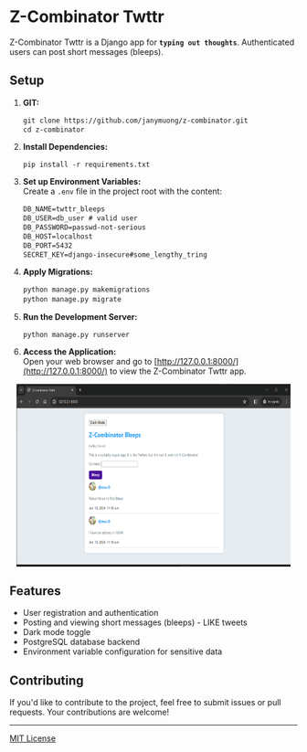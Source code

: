 # Z-Combinator Twttr

Z-Combinator Twttr is a Django app for __`typing out thoughts`__. Authenticated users can post short messages (bleeps).

## Setup

1. **GIT:**
   ```shell
   git clone https://github.com/janymuong/z-combinator.git
   cd z-combinator
   ```

2. **Install Dependencies:**
   ```shell
   pip install -r requirements.txt
   ```

3. **Set up Environment Variables:**  
   Create a `.env` file in the project root with the content:
   ```env
   DB_NAME=twttr_bleeps
   DB_USER=db_user # valid user
   DB_PASSWORD=passwd-not-serious
   DB_HOST=localhost
   DB_PORT=5432
   SECRET_KEY=django-insecure#some_lengthy_tring
   ```

4. **Apply Migrations:**
   ```bash
   python manage.py makemigrations
   python manage.py migrate
   ```

5. **Run the Development Server:**
   ```bash
   python manage.py runserver
   ```

6. **Access the Application:**  
   Open your web browser and go to [http://127.0.0.1:8000/](http://127.0.0.1:8000/) to view the Z-Combinator Twttr app.

<p align="center">
  <img align="center" src="./tweets/static/img/bleeps_index.png" height="320" width="480"/>
</p>

## Features

- User registration and authentication
- Posting and viewing short messages (bleeps) - LIKE tweets
- Dark mode toggle
- PostgreSQL database backend
- Environment variable configuration for sensitive data

## Contributing

If you'd like to contribute to the project, feel free to submit issues or pull requests. Your contributions are welcome!

---
[MIT License](LICENSE)
